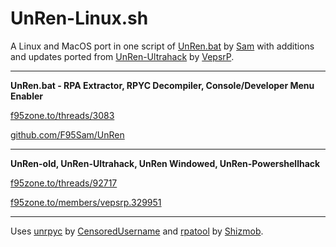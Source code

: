# UnRen-Linux.sh

A Linux and MacOS port in one script of [UnRen.bat](https://f95zone.to/threads/3083/) by [Sam](https://github.com/F95Sam) with additions and updates ported from [UnRen-Ultrahack](https://f95zone.to/threads/92717/) by [VepsrP](https://f95zone.to/members/vepsrp.329951/).

***

**UnRen.bat - RPA Extractor, RPYC Decompiler, Console/Developer Menu Enabler**

[f95zone.to/threads/3083](https://f95zone.to/threads/3083/)

[github.com/F95Sam/UnRen](https://github.com/F95Sam/UnRen)

***

**UnRen-old, UnRen-Ultrahack, UnRen Windowed, UnRen-Powershellhack**

[f95zone.to/threads/92717](https://f95zone.to/threads/92717/)

[f95zone.to/members/vepsrp.329951](https://f95zone.to/members/vepsrp.329951/)

***
Uses [unrpyc](https://github.com/CensoredUsername/unrpyc) by [CensoredUsername](https://github.com/CensoredUsername) and [rpatool](https://github.com/Shizmob/rpatool) by [Shizmob](https://github.com/Shizmob).
